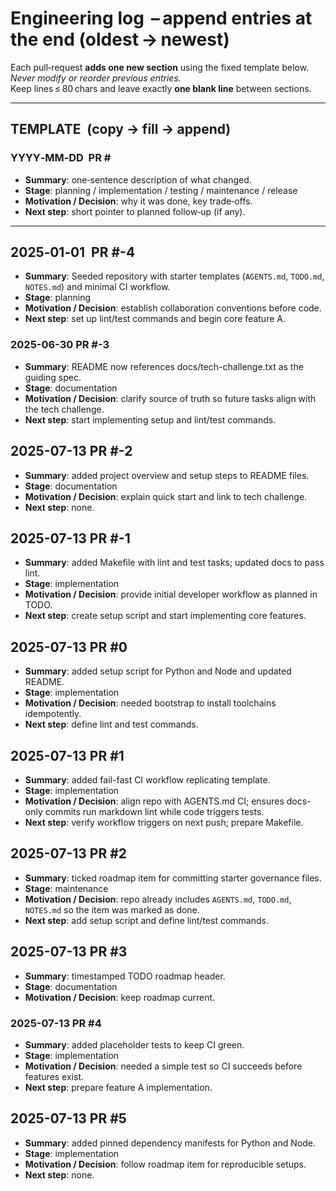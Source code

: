 # Engineering log  – append entries at **the end** (oldest → newest)

Each pull‑request **adds one new section** using the fixed template below.  
*Never modify or reorder previous entries.*  
Keep lines ≤ 80 chars and leave exactly **one blank line** between sections.

---

## TEMPLATE  (copy → fill → append)

### YYYY‑MM‑DD  PR #<number or draft>

- **Summary**: one‑sentence description of what changed.
- **Stage**: planning / implementation / testing / maintenance / release
- **Motivation / Decision**: why it was done, key trade‑offs.
- **Next step**: short pointer to planned follow‑up (if any).

---

## 2025‑01‑01  PR #-4
- **Summary**: Seeded repository with starter templates (`AGENTS.md`, `TODO.md`,
  `NOTES.md`) and minimal CI workflow.
- **Stage**: planning
- **Motivation / Decision**: establish collaboration conventions before code.
- **Next step**: set up lint/test commands and begin core feature A.

### 2025-06-30  PR #-3
- **Summary**: README now references docs/tech-challenge.txt as the guiding spec.
- **Stage**: documentation
- **Motivation / Decision**: clarify source of truth so future tasks align with the tech challenge.
- **Next step**: start implementing setup and lint/test commands.

## 2025-07-13  PR #-2
- **Summary**: added project overview and setup steps to README files.
- **Stage**: documentation
- **Motivation / Decision**: explain quick start and link to tech challenge.
- **Next step**: none.

## 2025-07-13  PR #-1
- **Summary**: added Makefile with lint and test tasks; updated docs to pass lint.
- **Stage**: implementation
- **Motivation / Decision**: provide initial developer workflow as planned in TODO.
- **Next step**: create setup script and start implementing core features.

## 2025-07-13  PR #0
- **Summary**: added setup script for Python and Node and updated README.
- **Stage**: implementation
- **Motivation / Decision**: needed bootstrap to install toolchains idempotently.
- **Next step**: define lint and test commands.

## 2025-07-13  PR #1
- **Summary**: added fail-fast CI workflow replicating template.
- **Stage**: implementation
- **Motivation / Decision**: align repo with AGENTS.md CI; ensures docs-only commits run markdown lint while code triggers tests.
- **Next step**: verify workflow triggers on next push; prepare Makefile.

## 2025-07-13  PR #2
- **Summary**: ticked roadmap item for committing starter governance files.
- **Stage**: maintenance
- **Motivation / Decision**: repo already includes `AGENTS.md`, `TODO.md`,
  `NOTES.md` so the item was marked as done.
- **Next step**: add setup script and define lint/test commands.

## 2025-07-13  PR #3
- **Summary**: timestamped TODO roadmap header.
- **Stage**: documentation
- **Motivation / Decision**: keep roadmap current.

### 2025-07-13  PR #4
- **Summary**: added placeholder tests to keep CI green.
- **Stage**: implementation
- **Motivation / Decision**: needed a simple test so CI
  succeeds before features exist.
- **Next step**: prepare feature A implementation.

## 2025-07-13  PR #5
- **Summary**: added pinned dependency manifests for Python and Node.
- **Stage**: implementation
- **Motivation / Decision**: follow roadmap item for reproducible setups.
- **Next step**: none.
